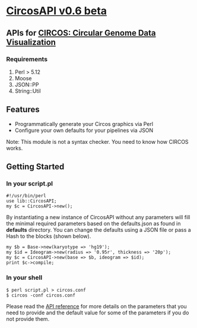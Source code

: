 # [CircosAPI v0.6 beta](http://kylase.github.com/CircosAPI)

## APIs for [CIRCOS: Circular Genome Data Visualization](http://www.circos.ca)


### Requirements
1. Perl > 5.12
2. Moose
3. JSON::PP
4. String::Util

## Features
* Programmatically generate your Circos graphics via Perl
* Configure your own defaults for your pipelines via JSON

Note: This module is not a syntax checker. You need to know how CIRCOS works.

## Getting Started

### In your script.pl
    #!/usr/bin/perl
    use lib::CircosAPI;
    my $c = CircosAPI->new();

By instantiating a new instance of CircosAPI without any parameters will fill the minimal required parameters based on the defaults.json as found in **defaults** directory. You can change the defaults using a JSON file or pass a Hash to the blocks (shown below).
    
    my $b = Base->new(karyotype => 'hg19');
    my $id = Ideogram->new(radius => '0.95r', thickness => '20p');
    my $c = CircosAPI->new(base => $b, ideogram => $id);
    print $c->compile;

### In your shell
    $ perl script.pl > circos.conf
    $ circos -conf circos.conf

Please read the [API reference](https://kylase.github.io/CircosAPI/reference) for more details on the parameters that you need to provide and the default value for some of the parameters if you do not provide them.

